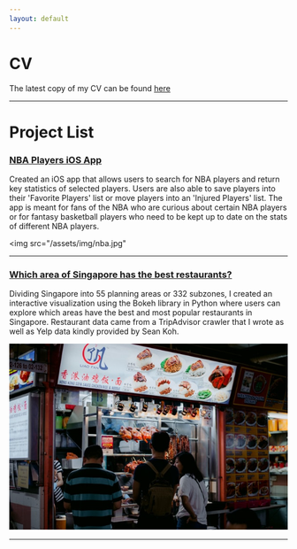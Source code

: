 ```yaml
---
layout: default
---
```

# CV

The latest copy of my CV can be found [here](https://domteo95.github.io/cv/)
<br>
<hr>

# Project List<br>

### [NBA Players iOS App](https://domteo95.github.io/nba-ios-app/)

Created an iOS app that allows users to search for NBA players and return key statistics of selected players. Users are also able to save players into their 'Favorite Players' list or move players into an 'Injured Players' list. The app is meant for fans of the NBA who are curious about certain NBA players or for fantasy basketball players who need to be kept up to date on the stats of different NBA players.

<img src="/assets/img/nba.jpg"

<hr>

### [Which area of Singapore has the best restaurants?](https://domteo95.github.io/singapore-best-restaurants/)

Dividing Singapore into 55 planning areas or 332 subzones, I created an interactive visualization using the Bokeh library in Python where users can explore which areas have the best and most popular restaurants in Singapore. Restaurant data came from a TripAdvisor crawler that I wrote as well as Yelp data kindly provided by Sean Koh. 

<img src="/assets/img/sg-restaurant.jpg"> 

<hr>

